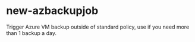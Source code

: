 # new-azbackupjob
Trigger Azure VM backup outside of standard policy, use if you need more than 1 backup a day.
